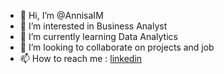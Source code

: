 - 👋 Hi, I’m @AnnisaIM
- 👀 I’m interested in Business Analyst
- 🌱 I’m currently learning Data Analytics
- 💞️ I’m looking to collaborate on projects and job
- 📫 How to reach me : [linkedin]((https://www.linkedin.com/in/annisa-indah-b9b253176/))

<!---
AnnisaIM/AnnisaIM is a ✨ special ✨ repository because its `README.md` (this file) appears on your GitHub profile.
You can click the Preview link to take a look at your changes.
--->
